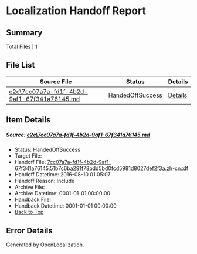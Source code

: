 # <a name='report-top'></a> Localization Handoff Report

## Summary
 Total Files | 1

## File List
 Source File | Status | Details 
 ----------- | ------ | ------- 
 [e2e\7cc07a7a-fd1f-4b2d-9af1-67f341a76145.md](https://github.com/OpenLocalizationTestOrg/oltest/blob/c29074613702cd59e5ca7a56d2dbe1c1b128068c/e2e/7cc07a7a-fd1f-4b2d-9af1-67f341a76145.md) | HandedOffSuccess | [Details](#c2d6101b0061de2964e984cccaae4b7fcf8f6bf81)

## Item Details
##### <a name='c2d6101b0061de2964e984cccaae4b7fcf8f6bf81'></a> Source: [e2e\7cc07a7a-fd1f-4b2d-9af1-67f341a76145.md](https://github.com/OpenLocalizationTestOrg/oltest/blob/c29074613702cd59e5ca7a56d2dbe1c1b128068c/e2e/7cc07a7a-fd1f-4b2d-9af1-67f341a76145.md)
* Status: HandedOffSuccess
* Target File: 
* Handoff File: [7cc07a7a-fd1f-4b2d-9af1-67f341a76145.51b7c6ba291f78bdd5bd0fcd5981d8027def2f3a.zh-cn.xlf](https://github.com/OpenLocalizationTestOrg/olhandoff-e2e/blob/4f7660413d3790ca2e8feea0441770e104c6215a/ol-handoff/OpenLocalizationTestOrg/ol-test-zhcn/ci/ht/7cc07a7a-fd1f-4b2d-9af1-67f341a76145.51b7c6ba291f78bdd5bd0fcd5981d8027def2f3a.zh-cn.xlf)
* Handoff Datetime: 2016-08-10 01:05:07
* Handoff Reason: Include
* Archive File: 
* Archive Datetime: 0001-01-01 00:00:00
* Handback File: 
* Handback Datetime: 0001-01-01 00:00:00
* [Back to Top](#report-top)


## Error Details

Generated by OpenLocalization.
